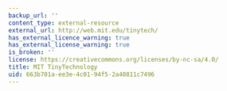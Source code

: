 ```yaml
---
backup_url: ''
content_type: external-resource
external_url: http://web.mit.edu/tinytech/
has_external_licence_warning: true
has_external_license_warning: true
is_broken: ''
license: https://creativecommons.org/licenses/by-nc-sa/4.0/
title: MIT TinyTechnology
uid: 663b701a-ee3e-4c01-94f5-2a40811c7496
---
```

